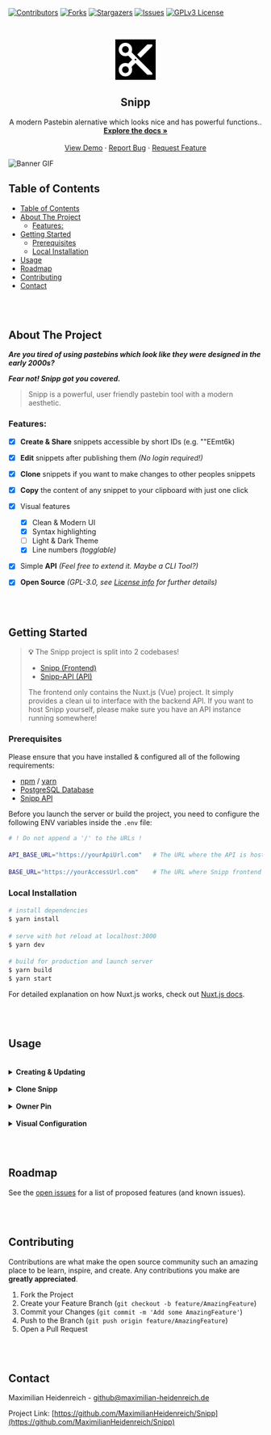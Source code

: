 


<!-- PROJECT SHIELDS -->
<!--
*** I'm using markdown "reference style" links for readability.
*** Reference links are enclosed in brackets [ ] instead of parentheses ( ).
*** See the bottom of this document for the declaration of the reference variables
*** for contributors-url, forks-url, etc. This is an optional, concise syntax you may use.
*** https://www.markdownguide.org/basic-syntax/#reference-style-links
-->
[![Contributors][contributors-shield]][contributors-url]
[![Forks][forks-shield]][forks-url]
[![Stargazers][stars-shield]][stars-url]
[![Issues][issues-shield]][issues-url]
[![GPLv3 License][license-shield]][license-url]



<!-- PROJECT LOGO -->
<br />
<p align="center">
  <a href="https://github.com/MaximilianHeidenreich/Snipp">
    <img src="https://raw.githubusercontent.com/MaximilianHeidenreich/Snipp/master/assets/logo.png" alt="Logo" width="80" height="80">
  </a>

  <h2 align="center">Snipp</h2>

  <p align="center">
    A modern Pastebin alernative which looks nice and has powerful functions.</a>.
    <br />
    <a href="https://github.com/MaximilianHeidenreich/Snipp"><strong>Explore the docs »</strong></a>
    <br />
    <br />
    <a href="https://snipp.xyz">View Demo</a>
    ·
    <a href="https://github.com/MaximilianHeidenreich/Snipp/issues">Report Bug</a>
    ·
    <a href="https://github.com/MaximilianHeidenreich/Snipp/issues">Request Feature</a>
  </p>
</p>


![Banner GIF][snipp-bannergif]


<!-- TABLE OF CONTENTS -->
## Table of Contents

- [Table of Contents](#table-of-contents)
- [About The Project](#about-the-project)
  - [Features:](#features)
- [Getting Started](#getting-started)
  - [Prerequisites](#prerequisites)
  - [Local Installation](#local-installation)
- [Usage](#usage)
- [Roadmap](#roadmap)
- [Contributing](#contributing)
- [Contact](#contact)



<br></br>
<!-- ABOUT THE PROJECT -->
## About The Project


***Are you tired of using pastebins which look like they were designed in the early 2000s?***

***Fear not! Snipp got you covered.***

> Snipp is a powerful, user friendly pastebin tool with a modern aesthetic.

### Features:

- [x] **Create & Share** snippets accessible by short IDs (e.g. ""EEmt6k)
- [x] **Edit** snippets after publishing them *(No login required!)*
- [x] **Clone** snippets if you want to make changes to other peoples snippets
- [x] **Copy** the content of any snippet to your clipboard with just one click
- [x] Visual features
  - [x] Clean & Modern UI
  - [x] Syntax highlighting
  - [ ] Light & Dark Theme
  - [x] Line numbers *(togglable)*

- [x] Simple **API** *(Feel free to extend it. Maybe a CLI Tool?)*
- [x] **Open Source** *(GPL-3.0, see [License info](https://choosealicense.com/licenses/gpl-3.0/) for further details)*


<br></br>
<!-- GETTING STARTED -->
## Getting Started

> **:bulb:** The Snipp project is split into 2 codebases!
> - [Snipp (Frontend)](https://github.com/MaximilianHeidenreich/Snipp)
> - [Snipp-API (API)](https://github.com/MaximilianHeidenreich/Snipp-api)
> 
> The frontend only contains the Nuxt.js (Vue) project. It simply provides a clean ui to interface 
> with the backend API. If you want to host Snipp yourself, please make sure you have an API instance 
> running somewhere!



<!--If you want to use the frontend, you will have to deploy the API server somewhere. You can either host it on your own server or easily deploy it on services like Heroku.

This is an example of how you may give instructions on setting up your project locally.
To get a local copy up and running follow these simple example steps.-->

### Prerequisites

Please ensure that you have installed & configured all of the following requirements:
- [npm](https://npme.npmjs.com/docs/cli/installation.html) / [yarn](https://classic.yarnpkg.com/en/docs/install/#mac-stable)
- [PostgreSQL Database](https://www.postgresql.org/docs/13/installation.html)
- [Snipp API](https://github.com/MaximilianHeidenreich/Snipp-api)

Before you launch the server or build the project, you need to configure the following ENV 
variables inside the `.env` file:

```bash
# ! Do not append a '/' to the URLs !

API_BASE_URL="https://yourApiUrl.com"   # The URL where the API is hosted / accessible. 

BASE_URL="https://yourAccessUrl.com"    # The URL where Snipp frontend will be accessed from.
```


### Local Installation

```bash
# install dependencies
$ yarn install

# serve with hot reload at localhost:3000
$ yarn dev

# build for production and launch server
$ yarn build
$ yarn start
```

For detailed explanation on how Nuxt.js works, check out [Nuxt.js docs](https://nuxtjs.org).


<br></br>
<!-- USAGE EXAMPLES -->
## Usage

<br>
<details>
  <summary><b>Creating & Updating</b></summary>
  <p>
    To create a Snipp, simple click the '+' button and paste your text into the free editor space.
    If you want, you can enter a name associated with the Snipp inside of the 'Name' field.
    <br></br>
    <i>💡 Snipp will automatically try to detect the language and select it for syntax highlighting.</i>
    <br></br>
    After you created your Snipp, you can always access it and make changes (See <i>Owner Pin</i> for further details). Just hit the 'save' button right next to the '+' button to pubish your changes.
    <br></br>
    <i>💡 When you create a Snipp, the url to access it will be copied to your clipboard!</i>
  </p>
</details>
<br>
<details>
  <summary><b>Clone Snipp</b></summary>
  <p>
    If you come across a Snipp, which was created by someone else but you still want to edit it, 
    you can use the 'clone' button (It replaces the 'save' button if you don't own the Snipp).
    <br></br>
    After cloning the Snipp, make your changes and hit the 'save' button. Now it will be yours :)
    <br></br>
    <i>💡 When you published your changes, the url to access the Snipp will be copied to your clipboard!</i>
  </p>
</details>
<br>
<details>
  <summary><b>Owner Pin</b></summary>
  <p>
    The 'Owner Pin' is a 8-digit pin (0000-0000) which is used to identify a client.
    <br></br>
    Important notes:
    <ul>
      <li>
        The owner pin is no secure identification token! It only provides a basic level of security 
        to prevent everyone from editing every Snipp.
      </li>
      <li>
        The owner pin is automatically generated when a client visits the Snipp frontend for the first time.
      </li>
      <li>
        A client can change his PIN to whatever he wants (as long as it meets the format requirements).
      </li>
    </ul>
    <br></br>
    If you want to use the same PIN on multiple devices to enable editing access to your Snipps, 
    just select the 'gear' icon on your main device. Remember the PIN which is displayed at the top 
    and insert it into your other clients settings.
  </p>
</details>
<br>
<details>
  <summary><b>Visual Configuration</b></summary>
  <p>
    // TODO: Add visual config docs.
  </p>
</details>


<br></br>
<!-- ROADMAP -->
## Roadmap


See the [open issues](https://github.com/MaximilianHeidenreich/Snipp-api/issues) for a list of proposed features (and known issues).


<br></br>
<!-- CONTRIBUTING -->
## Contributing


Contributions are what make the open source community such an amazing place to be learn, inspire, and create. Any contributions you make are **greatly appreciated**.

1. Fork the Project
2. Create your Feature Branch (`git checkout -b feature/AmazingFeature`)
3. Commit your Changes (`git commit -m 'Add some AmazingFeature'`)
4. Push to the Branch (`git push origin feature/AmazingFeature`)
5. Open a Pull Request


<br></br>
<!-- CONTACT -->
## Contact


Maximilian Heidenreich - github@maximilian-heidenreich.de

Project Link: [https://github.com/MaximilianHeidenreich/Snipp](https://github.com/MaximilianHeidenreich/Snipp)





<!-- MARKDOWN LINKS & IMAGES -->
<!-- https://www.markdownguide.org/basic-syntax/#reference-style-links -->
[contributors-shield]: https://img.shields.io/github/contributors/MaximilianHeidenreich/Snipp.svg?style=flat-square
[contributors-url]: https://github.com/MaximilianHeidenreich/Snipp/graphs/contributors
[forks-shield]: https://img.shields.io/github/forks/MaximilianHeidenreich/Snipp?style=flat-square
[forks-url]: https://github.com/MaximilianHeidenreich/Snipp/network
[stars-shield]: https://img.shields.io/github/stars/MaximilianHeidenreich/Snipp?style=flat-square
[stars-url]: https://github.com/MaximilianHeidenreich/Snipp/stargazers
[issues-shield]: https://img.shields.io/github/issues/MaximilianHeidenreich/Snipp?style=flat-square
[issues-url]: https://github.com/MaximilianHeidenreich/Snipp-api/issues
[license-shield]: https://img.shields.io/github/license/MaximilianHeidenreich/Snipp?style=flat-square
[license-url]: https://github.com/MaximilianHeidenreich/Snipp/blob/master/LICENSE.md
[snipp-bannergif]: https://i.imgur.com/LjEA3Vk.gif
